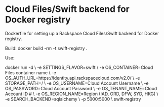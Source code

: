 Cloud Files/Swift backend for Docker registry
======

Dockerfile for setting up a Rackspace Cloud Files/Swift backend for Docker registry. 

Build: docker build -rm -t swift-registry .

Use:

<ode>
  docker run -d \
  -e SETTINGS_FLAVOR=swift \ 
  -e OS_CONTAINER=Cloud Files container name \
  -e OS_AUTH_URL=https://identity.api.rackspacecloud.com/v2.0/ \
  -e STORAGE_PATH=/ \
  -e OS_USERNAME=Cloud Account Username \
  -e OS_PASSWORD=Cloud Account Password \
  -e OS_TENANT_NAME=Cloud Account ID # \
  -e OS_REGION_NAME=Region (IAD, ORD, DFW, SYD, HKG) \
  -e SEARCH_BACKEND=sqlalchemy \
  -p 5000:5000 \
  swift-registry
</code>

